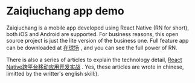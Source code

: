 # Zaiqiuchang app demo
Zaiqiuchang is a mobile app developed using React Native (RN for short), both iOS and Android are supported. For business reasons, this open source project is just the lite version of the business one. Full feature app can be downloaded at [在球场](https://www.zaiqiuchang.com) , and you can see the full power of RN. 

There is also a series of articles to explain the technology detail, [React Native跨平台移动应用开发实战](https://blog.zaiqiuchang.com/react-native-cross-platform-mobile-app-develop/) . Yes, these articles are wrote in chinese, limitted by the writter's english skill:).
